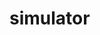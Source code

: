 <!-- generated by markdown-notes-tree -->

# simulator

<!-- optional markdown-notes-tree directory description starts here -->

<!-- optional markdown-notes-tree directory description ends here -->



